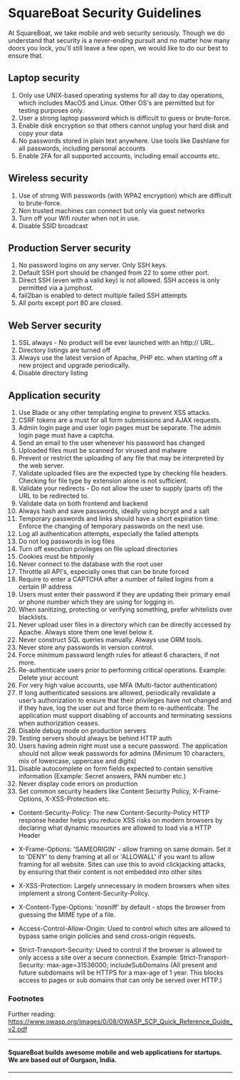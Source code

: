 # SquareBoat Security Guidelines

At SquareBoat, we take mobile and web security seriously. Though we do understand that security is a never-ending pursuit and no matter how many doors you lock, you'll still leave a few open, we would like to do our best to ensure that.

## Laptop security

1. Only use UNIX-based operating systems for all day to day operations, which includes MacOS and Linux. Other OS's are permitted but for testing purposes only.
2. User a strong laptop password which is difficult to guess or brute-force.
3. Enable disk encryption so that others cannot unplug your hard disk and copy your data
4. No passwords stored in plain text anywhere. Use tools like Dashlane for all passwords, including personal accounts
5. Enable 2FA for all supported accounts, including email accounts etc.

## Wireless security

1. Use of strong Wifi passwords (with WPA2 encryption) which are difficult to brute-force.
2. Non trusted machines can connect but only via guest networks
3. Turn off your Wifi router when not in use.
4. Disable SSID broadcast

## Production Server security

1. No password logins on any server. Only SSH keys.
2. Default SSH port should be changed from 22 to some other port.
3. Direct SSH (even with a valid key) is not allowed. SSH access is only permitted via a jumphost.
4. fail2ban is enabled to detect multiple failed SSH attempts
5. All ports except port 80 are closed.

## Web Server security

1. SSL always - No product will be ever launched with an http:// URL.
2. Directory listings are turned off
3. Always use the latest version of Apache, PHP etc. when starting off a new project and upgrade periodically.
4. Disable directory listing

## Application security

1. Use Blade or any other templating engine to prevent XSS attacks.
2. CSRF tokens are a must for all form submissions and AJAX requests.
3. Admin login page and user login pages must be separate. The admin login page must have a captcha.
4. Send an email to the user whenever his password has changed
5. Uploaded files must be scanned for virused and malware
6. Prevent or restrict the uploading of any file that may be interpreted by the web server.
7. Validate uploaded files are the expected type by checking file headers. Checking for file type by extension alone is not sufficient.
8. Validate your redirects - Do not allow the user to supply (parts of) the URL to be redirected to.
9. Validate data on both frontend and backend
10. Always hash and save passwords, ideally using bcrypt and a salt
11. Temporary passwords and links should have a short expiration time. Enforce the changing of temporary passwords on the next use.
12. Log all authentication attempts, especially the failed attempts
13. Do not log passwords in log files
14. Turn off execution privileges on file upload directories
15. Cookies must be httponly
16. Never connect to the database with the root user
17. Throttle all API's, especially ones that can be brute forced
18. Require to enter a CAPTCHA after a number of failed logins from a certain IP address
19. Users must enter their password if they are updating their primary email or phone number which they are using for logging in.
20. When sanitizing, protecting or verifying something, prefer whitelists over blacklists.
21. Never upload user files in a directory which can be directly accessed by Apache. Always store them one level below it.
22. Never construct SQL queries manually. Always use ORM tools.
23. Never store any passwords in version control.
24. Force minimum password length rules for atleast 6 characters, if not more.
25. Re-authenticate users prior to performing critical operations. Example: Delete your account
26. For very high value accounts, use MFA (Multi-factor authentication)
27. If long authenticated sessions are allowed, periodically revalidate a user’s authorization to ensure that their privileges have not changed and if they have, log the user out and force them to re-authenticate. The application must support disabling of accounts and terminating sessions when authorization ceases.
28. Disable debug mode on production servers
29. Testing servers should always be behind HTTP auth
30. Users having admin right must use a secure password. The application should not allow weak passwords for admins (Minimum 10 characters, mix of lowercase, uppercase and digits)
31. Disable autocomplete on form fields expected to contain sensitive information (Example: Secret answers, PAN number etc.)
32. Never display code errors on production
33. Set common security headers like  Content Security Policy, X-Frame-Options, X-XSS-Protection etc.

* Content-Security-Policy: The new Content-Security-Policy HTTP response header helps you reduce XSS risks on modern browsers by declaring what dynamic resources are allowed to load via a HTTP Header

* X-Frame-Options: 'SAMEORIGIN' - allow framing on same domain. Set it to 'DENY' to deny framing at all or 'ALLOWALL' if you want to allow framing for all website. Sites can use this to avoid clickjacking attacks, by ensuring that their content is not embedded into other sites

* X-XSS-Protection: Largely unnecessary in modern browsers when sites implement a strong Content-Security-Policy.

* X-Content-Type-Options: 'nosniff' by default - stops the browser from guessing the MIME type of a file.

* Access-Control-Allow-Origin: Used to control which sites are allowed to bypass same origin policies and send cross-origin requests.

* Strict-Transport-Security: Used to control if the browser is allowed to only access a site over a secure connection. Example: Strict-Transport-Security: max-age=31536000; includeSubDomains (All present and future subdomains will be HTTPS for a max-age of 1 year. This blocks access to pages or sub domains that can only be served over HTTP.)

### Footnotes
Further reading: https://www.owasp.org/images/0/08/OWASP_SCP_Quick_Reference_Guide_v2.pdf

---
#### SquareBoat builds awesome mobile and web applications for startups. We are based out of Gurgaon, India.
---